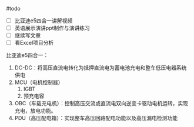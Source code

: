 #todo 
- [ ] 比亚迪e5四合一讲解视频
- [ ] 英语展示演讲ppt制作与演讲练习
- [ ] 继续写文章
- [ ] 看Excel项目分析

比亚迪e5四合一：

1. DC-DC：将高压直流电转化为抵押直流电为蓄电池充电和整车低压电器系统供电
2. MCU（电机控制器）
	1. IGBT
	2. 预充电容
3. OBC（车载充电机）：控制高压交流或直流电双向逆变卡驱动电机运转，实现充电，放电功能。
4.  PDU（高压配电箱）：实现整车高压回路配电功能以及高压漏电检测功能
